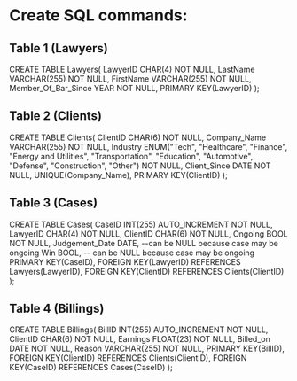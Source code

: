 # Create SQL commands:

## Table 1 (Lawyers)
CREATE TABLE Lawyers(
    LawyerID CHAR(4) NOT NULL,
    LastName VARCHAR(255) NOT NULL,
    FirstName VARCHAR(255) NOT NULL,
    Member_Of_Bar_Since YEAR NOT NULL,
    PRIMARY KEY(LawyerID)
);

## Table 2 (Clients)
CREATE TABLE Clients(
    ClientID CHAR(6) NOT NULL,
    Company_Name VARCHAR(255) NOT NULL,
    Industry ENUM("Tech", "Healthcare", "Finance", "Energy and Utilities", "Transportation", "Education", "Automotive", "Defense", "Construction", "Other") NOT NULL,
    Client_Since DATE NOT NULL,
    UNIQUE(Company_Name),
    PRIMARY KEY(ClientID)
);

## Table 3 (Cases)
CREATE TABLE Cases(
    CaseID INT(255) AUTO_INCREMENT NOT NULL,
    LawyerID CHAR(4) NOT NULL,
    ClientID CHAR(6) NOT NULL,
    Ongoing BOOL NOT NULL,
    Judgement_Date DATE, --can be NULL because case may be ongoing
    Win BOOL, -- can be NULL because case may be ongoing
    PRIMARY KEY(CaseID),
    FOREIGN KEY(LawyerID) REFERENCES Lawyers(LawyerID),
    FOREIGN KEY(ClientID) REFERENCES Clients(ClientID)
);

## Table 4 (Billings)
CREATE TABLE Billings(
    BillID INT(255) AUTO_INCREMENT NOT NULL,
    ClientID CHAR(6) NOT NULL,
    Earnings FLOAT(23) NOT NULL,
    Billed_on DATE NOT NULL,
    Reason VARCHAR(255) NOT NULL,
    PRIMARY KEY(BillID),
    FOREIGN KEY(ClientID) REFERENCES Clients(ClientID),
    FOREIGN KEY(CaseID) REFERENCES Cases(CaseID)
);